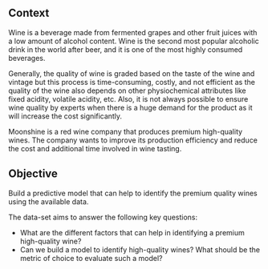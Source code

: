 ## Context
Wine is a beverage made from fermented grapes and other fruit juices with a low amount of alcohol content. Wine is the second most popular alcoholic drink in the world after beer, and it is one of the most highly consumed beverages.

Generally, the quality of wine is graded based on the taste of the wine and vintage but this process is time-consuming, costly, and not efficient as the quality of the wine also depends on other physiochemical attributes like fixed acidity, volatile acidity, etc. Also, it is not always possible to ensure wine quality by experts when there is a huge demand for the product as it will increase the cost significantly.

Moonshine is a red wine company that produces premium high-quality wines. The company wants to improve its production efficiency and reduce the cost and additional time involved in wine tasting.
 
## Objective
Build a predictive model that can help to identify the premium quality wines using the available data.

The data-set aims to answer the following key questions:
- What are the different factors that can help in identifying a premium high-quality wine?
- Can we build a model to identify high-quality wines? What should be the metric of choice to evaluate such a model?
